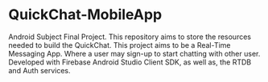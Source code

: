 # QuickChat-MobileApp
Android Subject Final Project. This repository aims to store the resources needed to build the QuickChat. This project aims to be a Real-Time Messaging App. Where a user may sign-up to start chatting with other user. Developed with Firebase Android Studio Client SDK, as well as, the RTDB and Auth services.
